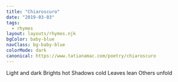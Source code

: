 ```yaml
---
title: "Chiaroscuro"
date: "2019-03-03"
tags:
  - rhymes
layout: layouts/rhymes.njk
bgColor: baby-blue
navClass: bg-baby-blue
colorMode: dark
canonical: https://www.tatianamac.com/poetry/chiaroscuro
---
```


Light and dark
Brights hot
Shadows cold
Leaves lean
Others unfold
